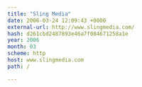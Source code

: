 ```yaml
---
title: "Sling Media"
date: 2006-03-24 12:09:43 +0000
external-url: http://www.slingmedia.com/
hash: d261cbd2487893e46a7f084671258a1e
year: 2006
month: 03
scheme: http
host: www.slingmedia.com
path: /

---
```




